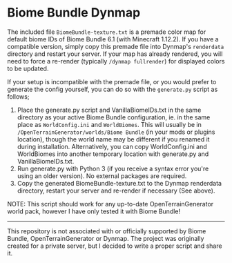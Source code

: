 # Biome Bundle Dynmap
The included file `BiomeBundle-texture.txt` is a premade color map for default biome IDs of Biome Bundle 6.1 (with Minecraft 1.12.2). If you have a compatible version, simply copy this premade file into Dynmap's `renderdata` directory and restart your server. If your map has already rendered, you will need to force a re-render (typically `/dynmap fullrender`) for displayed colors to be updated.

If your setup is incompatible with the premade file, or you would prefer to generate the config yourself, you can do so with the `generate.py` script as follows;
1. Place the generate.py script and VanillaBiomeIDs.txt in the same directory as your active Biome Bundle configuration, ie. in the same place as `WorldConfig.ini` and `WorldBiomes`. This will usually be in `/OpenTerrainGenerator/worlds/Biome Bundle` (in your mods or plugins location), though the world name may be different if you renamed it during installation. Alternatively, you can copy WorldConfig.ini and WorldBiomes into another temporary location with generate.py and VanillaBiomeIDs.txt.
2. Run generate.py with Python 3 (if you receive a syntax error you're using an older version). No external packages are required.
3. Copy the generated BiomeBundle-texture.txt to the Dynmap renderdata directory, restart your server and re-render if necessary (See above).

NOTE: This script should work for any up-to-date OpenTerrainGenerator world pack, however I have only tested it with Biome Bundle!

---
This repository is not associated with or officially supported by Biome Bundle, OpenTerrainGenerator or Dynmap. The project was originally created for a private server, but I decided to write a proper script and share it.
